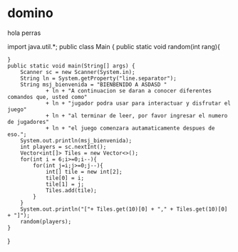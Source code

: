 # domino
hola perras



import java.util.*;
public class Main {
    public static void random(int rang){
        
    }
    public static void main(String[] args) {
        Scanner sc = new Scanner(System.in);
        String ln = System.getProperty("line.separator");
        String msj_bienvenida = "BIENBENIDO A ASDASD "
                + ln + "A continuacion se daran a conocer diferentes comandos que, usted como"
                + ln + "jugador podra usar para interactuar y disfrutar el juego"
                + ln + "al terminar de leer, por favor ingresar el numero de jugadores"
                + ln + "el juego comenzara autamaticamente despues de eso.";
        System.out.println(msj_bienvenida);
        int players = sc.nextInt();
        Vector<int[]> Tiles = new Vector<>();
        for(int i = 6;i>=0;i--){
            for(int j=i;j>=0;j--){
                int[] tile = new int[2];
                tile[0] = i;
                tile[1] = j;
                Tiles.add(tile);
            }
        }    
        System.out.println("["+ Tiles.get(10)[0] + "," + Tiles.get(10)[0] + "]");
        random(players);
    }
    
}
